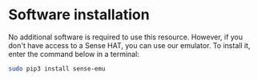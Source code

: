 # Software installation

No additional software is required to use this resource. However, if you don't have access to a Sense HAT, you can use our emulator. To install it, enter the command below in a terminal:

``` bash
sudo pip3 install sense-emu
```

